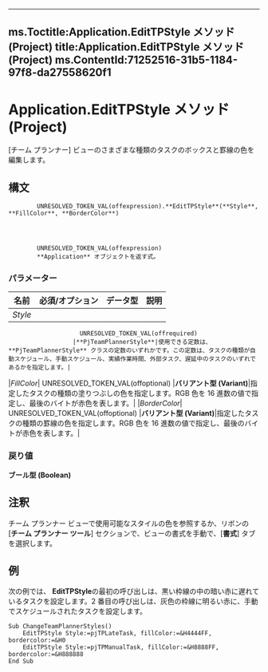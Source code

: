 

---
ms.Toctitle:Application.EditTPStyle メソッド (Project)
title:Application.EditTPStyle メソッド (Project)
ms.ContentId:71252516-31b5-1184-97f8-da27558620f1
---
# Application.EditTPStyle メソッド (Project)




[チーム プランナー] ビューのさまざまな種類のタスクのボックスと罫線の色を編集します。

## 構文

            UNRESOLVED_TOKEN_VAL(offexpression).**EditTPStyle**(**Style**, **FillColor**, **BorderColor**)




            UNRESOLVED_TOKEN_VAL(offexpression)
            **Application** オブジェクトを返す式。

### パラメーター

|**名前**|**必須/オプション**|**データ型**|**説明**|
|---|---|---|---|
|*Style*|
                        UNRESOLVED_TOKEN_VAL(offrequired)
                      |**PjTeamPlannerStyle**|使用できる定数は、**PjTeamPlannerStyle** クラスの定数のいずれかです。この定数は、タスクの種類が自動スケジュール、手動スケジュール、実績作業時間、外部タスク、遅延中のタスクのいずれであるかを指定します。|
|*FillColor*|
                        UNRESOLVED_TOKEN_VAL(offoptional)
                      |**バリアント型 (Variant)**|指定したタスクの種類の塗りつぶしの色を指定します。RGB 色を 16 進数の値で指定し、最後のバイトが赤色を表します。|
|*BorderColor*|
                        UNRESOLVED_TOKEN_VAL(offoptional)
                      |**バリアント型 (Variant)**|指定したタスクの種類の罫線の色を指定します。RGB 色を 16 進数の値で指定し、最後のバイトが赤色を表します。|



### 戻り値
**ブール型 (Boolean)**





## 注釈
チーム プランナー ビューで使用可能なスタイルの色を参照するか、リボンの [**チーム プランナー ツール**] セクションで、ビューの書式を手動で、[**書式**] タブを選択します。



## 例
次の例では、 **EditTPStyle**の最初の呼び出しは、黒い枠線の中の暗い赤に遅れているタスクを設定します。2 番目の呼び出しは、灰色の枠線に明るい赤に、手動でスケジュールされたタスクを設定します。

```vba
Sub ChangeTeamPlannerStyles() 
    EditTPStyle Style:=pjTPLateTask, fillColor:=&H4444FF, bordercolor:=&H0 
    EditTPStyle Style:=pjTPManualTask, fillColor:=&H8888FF, bordercolor:=&H888888 
End Sub
```





